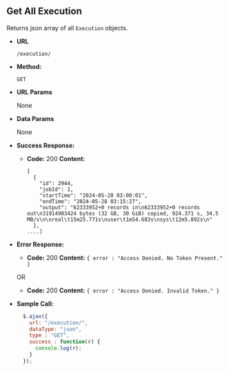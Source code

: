 **Get All Execution**
----
  Returns json array of all `Execution` objects.

* **URL**

  `/execution/`

* **Method:**

  `GET`

*  **URL Params**

   None

* **Data Params**

  None

* **Success Response:**

  * **Code:** 200
    **Content:**
    ```
    [
	  {
        "id": 2944,
        "jobId": 1,
        "startTime": "2024-05-28 03:00:01",
        "endTime": "2024-05-28 03:15:27",
        "output": "62333952+0 records in\n62333952+0 records out\n31914983424 bytes (32 GB, 30 GiB) copied, 924.371 s, 34.5 MB/s\n\nreal\t15m25.771s\nuser\t1m54.683s\nsys\t12m5.892s\n"
	  },
    ....]
    ```

* **Error Response:**

  * **Code:** 200
    **Content:** `{ error : "Access Denied. No Token Present." }`

   OR

  * **Code:** 200
      **Content:** `{ error : "Access Denied. Invalid Token." }`

* **Sample Call:**

  ```javascript
    $.ajax({
      url: "/execution/",
      dataType: "json",
      type : "GET",
      success : function(r) {
        console.log(r);
      }
    });
  ```
